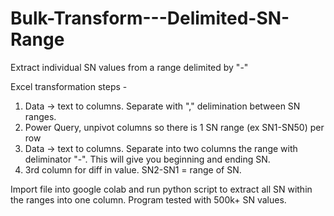 # Bulk-Transform---Delimited-SN-Range
Extract individual SN values from a range delimited by "-"

Excel transformation steps - 
1. Data -> text to columns. Separate with "," delimination between SN ranges.
2. Power Query, unpivot columns so there is 1 SN range (ex SN1-SN50) per row
3. Data -> text to columns. Separate into two columns the range with deliminator "-". This will give you beginning and ending SN.
4. 3rd column for diff in value. SN2-SN1 = range of SN.

Import file into google colab and run python script to extract all SN within the ranges into one column. Program tested with 500k+ SN values.
